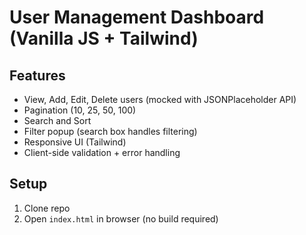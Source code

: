 # User Management Dashboard (Vanilla JS + Tailwind)

## Features
- View, Add, Edit, Delete users (mocked with JSONPlaceholder API)
- Pagination (10, 25, 50, 100)
- Search and Sort
- Filter popup (search box handles filtering)
- Responsive UI (Tailwind)
- Client-side validation + error handling

## Setup
1. Clone repo
2. Open `index.html` in browser (no build required)
